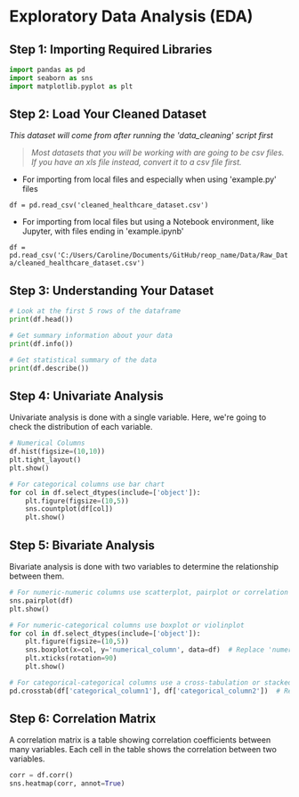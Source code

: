 # Exploratory Data Analysis (EDA)

## Step 1: Importing Required Libraries

```python
import pandas as pd
import seaborn as sns
import matplotlib.pyplot as plt

```

## Step 2: Load Your Cleaned Dataset

_This dataset will come from after running the 'data_cleaning' script first_

> _Most datasets that you will be working with are going to be csv files. If you have an xls file instead, convert it to a csv file first._

- For importing from local files and especially when using 'example.py' files

`df = pd.read_csv('cleaned_healthcare_dataset.csv')`

- For importing from local files but using a Notebook environment, like Jupyter, with files ending in 'example.ipynb'

`df = pd.read_csv('C:/Users/Caroline/Documents/GitHub/reop_name/Data/Raw_Data/cleaned_healthcare_dataset.csv')`

## Step 3: Understanding Your Dataset

```python
# Look at the first 5 rows of the dataframe
print(df.head())

# Get summary information about your data
print(df.info())

# Get statistical summary of the data
print(df.describe())

```

## Step 4: Univariate Analysis

Univariate analysis is done with a single variable. Here, we're going to check the distribution of each variable.

```python
# Numerical Columns
df.hist(figsize=(10,10))
plt.tight_layout()
plt.show()

# For categorical columns use bar chart
for col in df.select_dtypes(include=['object']):
    plt.figure(figsize=(10,5))
    sns.countplot(df[col])
    plt.show()

```

## Step 5: Bivariate Analysis

Bivariate analysis is done with two variables to determine the relationship between them.

```python
# For numeric-numeric columns use scatterplot, pairplot or correlation matrix
sns.pairplot(df)
plt.show()

# For numeric-categorical columns use boxplot or violinplot
for col in df.select_dtypes(include=['object']):
    plt.figure(figsize=(10,5))
    sns.boxplot(x=col, y='numerical_column', data=df)  # Replace 'numerical_column' with your numerical column name
    plt.xticks(rotation=90)
    plt.show()

# For categorical-categorical columns use a cross-tabulation or stacked bar chart
pd.crosstab(df['categorical_column1'], df['categorical_column2'])  # Replace 'categorical_column1' and 'categorical_column2' with your column names

```

## Step 6: Correlation Matrix

A correlation matrix is a table showing correlation coefficients between many variables. Each cell in the table shows the correlation between two variables.

```python
corr = df.corr()
sns.heatmap(corr, annot=True)

```
